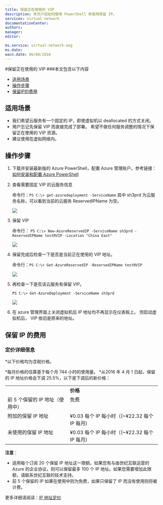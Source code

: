 ```yaml
---
title: 保留正在使用的 VIP
description: 本页介绍如何使用 PowerShell 来使用保留 IP。
services: virtual network
documentationCenter: 
authors: 
manager: 
editor: 

ms.service: virtual-network-aog
ms.date: 
wacn.date: 06/08/2016
---
```


#保留正在使用的 VIP
###本文包含以下内容
* [适用场景](#prep)
* [操作步骤](#operation)
* [保留IP的费用](#price)

## <a id="prep"></a>适用场景
* 我们希望云服务有一个固定的 IP，即使虚拟机以 deallocated 的方式关闭。
* 用户忘记先保留 VIP 而直接完成了部署。 希望不做任何服务调整的情况下保留正在使用的 VIP 资源。
* 建议使用在虚拟网络内。

## <a id="operation"></a>操作步骤
1. 下载并安装最新版的 Azure PowerShell，配置 Azure 管理账户。参考链接：[如何安装和配置 Azure PowerShell](./powershell-install-configure.md) 
2. 查看需要固定 VIP 的云服务信息

    命令行：`PS C:\> get-azuredeployment -ServiceName` 其中 sh3prd 为云服务名称，可以看到当前的云服务 ReservedIPName 为空。

     ![](./media/aog-virtual-network-how-to-use-reserved-ip/check-reserved-ip.jpg)

3. 保留 VIP

    命令行：	`PS C:\> New-AzureReservedIP -ServiceName sh3prd -ReservedIPName testRVIP -Location "China East"`

     ![](./media/aog-virtual-network-how-to-use-reserved-ip/new-reserved-ip.jpg)

4. 保留完成后检查一下是否是当前正在使用的 VIP 地址。 

    命令行：`PS C:\> Get-AzureReservedIP -ReservedIPName testRVIP`

    ![](./media/aog-virtual-network-how-to-use-reserved-ip/double-check-reserved-ip.png)

5. 再检查一下是否该云服务有保留 VIP。

    `PS C:\> Get-AzureDeployment -ServiceName sh3prd`

    ![](./media/aog-virtual-network-how-to-use-reserved-ip/triple-check-reserved-ip.jpg)

6. 在 azure 管理界面上关闭虚拟机后 IP 地址均不再显示在仪表板上。 但启动虚拟机后， VIP 依旧是原来的地址。 

## <a id="price"></a>保留 IP 的费用
### 定价详细信息
*以下价格均为含税价格。

*每月价格的估算基于每个月 744 小时的使用量。
*从2016 年 4 月 1 日起，保留的 IP 地址价格会下调 25.5%，以下是下调后的新价格：

 <table cellspacing="1" cellpadding="2">
    <tbody>
    <tr align="left" valign="top">
        <td></td>
        <td><b>价格</b></td>
    </tr>
    <tr align="left" valign="top">
        <td>前 5 个保留的 IP 地址（使用中）</td>
        <td>免费
    </td>
    </tr> 
 <tr align="left" valign="top">
        <td>附加的保留 IP 地址</td>
        <td>¥0.03 每个 IP 每小时（(~¥22.32 每个 IP 每月)
    </td>
    </tr> 
 <tr align="left" valign="top">
        <td>未使用的保留 IP 地址</td>
        <td>¥0.03 每个 IP 每小时（(~¥22.32 每个 IP 每月)
    </td>
    </tr>    
    </tbody>
    </table>

**注意**：

* 适用每个订阅 20 个保留 IP 地址这一限额。如果您有与由世纪互联运营的 Azure 的企业协议，则可以保留最多 100 个 IP 地址。如果您需要增加此限额，请联系世纪互联的技术支持。
* 前 5 个保留的 IP 如果在使用中则为免费，如果只保留了 IP 而没有使用则将被计费。

更多详细请阅读：[IP 地址定价](https://www.azure.cn/pricing/details/reserved-ip-addresses/)